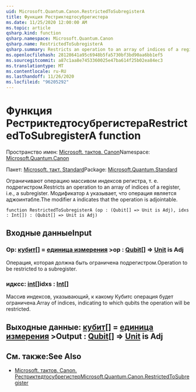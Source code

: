 ```yaml
---
uid: Microsoft.Quantum.Canon.RestrictedToSubregisterA
title: Функция Рестриктедтосубрегистера
ms.date: 11/25/2020 12:00:00 AM
ms.topic: article
qsharp.kind: function
qsharp.namespace: Microsoft.Quantum.Canon
qsharp.name: RestrictedToSubregisterA
qsharp.summary: Restricts an operation to an array of indices of a register, i.e., a subregister. The modifier `A` indicates that the operation is adjointable.
ms.openlocfilehash: 28128641a95c6948b5fa5730bf3bd90aa6bb1ef5
ms.sourcegitcommit: a87c1aa8e7453360025e47ba614f25b02ea84ec3
ms.translationtype: MT
ms.contentlocale: ru-RU
ms.lasthandoff: 11/26/2020
ms.locfileid: "96205292"
---
```

# <a name="restrictedtosubregistera-function"></a><span data-ttu-id="dae9a-102">Функция Рестриктедтосубрегистера</span><span class="sxs-lookup"><span data-stu-id="dae9a-102">RestrictedToSubregisterA function</span></span>

<span data-ttu-id="dae9a-103">Пространство имен: [Microsoft. тактов. Canon](xref:Microsoft.Quantum.Canon)</span><span class="sxs-lookup"><span data-stu-id="dae9a-103">Namespace: [Microsoft.Quantum.Canon](xref:Microsoft.Quantum.Canon)</span></span>

<span data-ttu-id="dae9a-104">Пакет: [Microsoft. такт. Standard](https://nuget.org/packages/Microsoft.Quantum.Standard)</span><span class="sxs-lookup"><span data-stu-id="dae9a-104">Package: [Microsoft.Quantum.Standard](https://nuget.org/packages/Microsoft.Quantum.Standard)</span></span>


<span data-ttu-id="dae9a-105">Ограничивают операцию массивом индексов регистра, т. е. подрегистром.</span><span class="sxs-lookup"><span data-stu-id="dae9a-105">Restricts an operation to an array of indices of a register, i.e., a subregister.</span></span>
<span data-ttu-id="dae9a-106">Модификатор `A` указывает, что операция является аджоинтабле.</span><span class="sxs-lookup"><span data-stu-id="dae9a-106">The modifier `A` indicates that the operation is adjointable.</span></span>

```qsharp
function RestrictedToSubregisterA (op : (Qubit[] => Unit is Adj), idxs : Int[]) : (Qubit[] => Unit is Adj)
```


## <a name="input"></a><span data-ttu-id="dae9a-107">Входные данные</span><span class="sxs-lookup"><span data-stu-id="dae9a-107">Input</span></span>

### <a name="op--qubit--unit--is-adj"></a><span data-ttu-id="dae9a-108">Op: [кубит](xref:microsoft.quantum.lang-ref.qubit)[] = [единица измерения](xref:microsoft.quantum.lang-ref.unit) ></span><span class="sxs-lookup"><span data-stu-id="dae9a-108">op : [Qubit](xref:microsoft.quantum.lang-ref.qubit)[] => [Unit](xref:microsoft.quantum.lang-ref.unit)  is Adj</span></span>

<span data-ttu-id="dae9a-109">Операция, которая должна быть ограничена подрегистром.</span><span class="sxs-lookup"><span data-stu-id="dae9a-109">Operation to be restricted to a subregister.</span></span>


### <a name="idxs--int"></a><span data-ttu-id="dae9a-110">идксс: [int](xref:microsoft.quantum.lang-ref.int)[]</span><span class="sxs-lookup"><span data-stu-id="dae9a-110">idxs : [Int](xref:microsoft.quantum.lang-ref.int)[]</span></span>

<span data-ttu-id="dae9a-111">Массив индексов, указывающий, к какому Кубитс операция будет ограничена.</span><span class="sxs-lookup"><span data-stu-id="dae9a-111">Array of indices, indicating to which qubits the operation will be restricted.</span></span>



## <a name="output--qubit--unit--is-adj"></a><span data-ttu-id="dae9a-112">Выходные данные: [кубит](xref:microsoft.quantum.lang-ref.qubit)[] = [единица измерения](xref:microsoft.quantum.lang-ref.unit) ></span><span class="sxs-lookup"><span data-stu-id="dae9a-112">Output : [Qubit](xref:microsoft.quantum.lang-ref.qubit)[] => [Unit](xref:microsoft.quantum.lang-ref.unit)  is Adj</span></span>



## <a name="see-also"></a><span data-ttu-id="dae9a-113">См. также:</span><span class="sxs-lookup"><span data-stu-id="dae9a-113">See Also</span></span>

- [<span data-ttu-id="dae9a-114">Microsoft. тактов. Canon. Рестриктедтосубрегистер</span><span class="sxs-lookup"><span data-stu-id="dae9a-114">Microsoft.Quantum.Canon.RestrictedToSubregister</span></span>](xref:Microsoft.Quantum.Canon.RestrictedToSubregister)